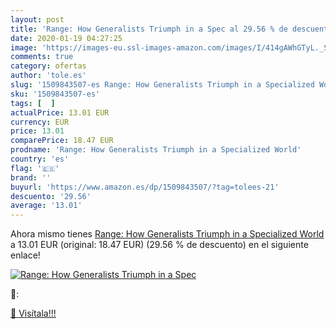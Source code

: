 ```yaml
---
layout: post
title: 'Range: How Generalists Triumph in a Spec al 29.56 % de descuento'
date: 2020-01-19 04:27:25
image: 'https://images-eu.ssl-images-amazon.com/images/I/414gAWhGTyL._SL400_.jpg'
comments: true
category: ofertas
author: 'tole.es'
slug: '1509843507-es Range: How Generalists Triumph in a Specialized World'
sku: '1509843507-es'
tags: [  ]
actualPrice: 13.01 EUR
currency: EUR
price: 13.01
comparePrice: 18.47 EUR
prodname: 'Range: How Generalists Triumph in a Specialized World'
country: 'es'
flag: '🇪🇸'
brand: ''
buyurl: 'https://www.amazon.es/dp/1509843507/?tag=tolees-21'
descuento: '29.56'
average: '13.01'
---
```


Ahora mismo tienes [Range: How Generalists Triumph in a Specialized World](https://www.amazon.es/dp/1509843507/?tag=tolees-21) a 13.01 EUR (original: 18.47 EUR) (29.56 %  de descuento) en el siguiente enlace!

[![Range: How Generalists Triumph in a Spec](https://images-eu.ssl-images-amazon.com/images/I/414gAWhGTyL._SL400_.jpg)](https://www.amazon.es/dp/1509843507/?tag=tolees-21)

🔎:


[🛒 Visítala!!!](https://www.amazon.es/dp/1509843507/?tag=tolees-21)
